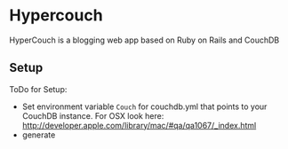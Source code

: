 # Hypercouch

HyperCouch is a blogging web app based on Ruby on Rails and CouchDB

## Setup

ToDo for Setup:
* Set environment variable `Couch` for couchdb.yml that points to
your CouchDB instance. For OSX look here:
http://developer.apple.com/library/mac/#qa/qa1067/_index.html
* generate